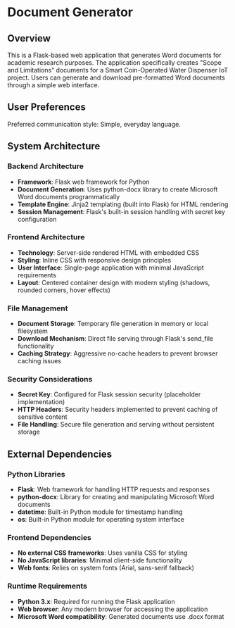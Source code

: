 # Document Generator

## Overview

This is a Flask-based web application that generates Word documents for academic research purposes. The application specifically creates "Scope and Limitations" documents for a Smart Coin-Operated Water Dispenser IoT project. Users can generate and download pre-formatted Word documents through a simple web interface.

## User Preferences

Preferred communication style: Simple, everyday language.

## System Architecture

### Backend Architecture
- **Framework**: Flask web framework for Python
- **Document Generation**: Uses python-docx library to create Microsoft Word documents programmatically
- **Template Engine**: Jinja2 templating (built into Flask) for HTML rendering
- **Session Management**: Flask's built-in session handling with secret key configuration

### Frontend Architecture
- **Technology**: Server-side rendered HTML with embedded CSS
- **Styling**: Inline CSS with responsive design principles
- **User Interface**: Single-page application with minimal JavaScript requirements
- **Layout**: Centered container design with modern styling (shadows, rounded corners, hover effects)

### File Management
- **Document Storage**: Temporary file generation in memory or local filesystem
- **Download Mechanism**: Direct file serving through Flask's send_file functionality
- **Caching Strategy**: Aggressive no-cache headers to prevent browser caching issues

### Security Considerations
- **Secret Key**: Configured for Flask session security (placeholder implementation)
- **HTTP Headers**: Security headers implemented to prevent caching of sensitive content
- **File Handling**: Secure file generation and serving without persistent storage

## External Dependencies

### Python Libraries
- **Flask**: Web framework for handling HTTP requests and responses
- **python-docx**: Library for creating and manipulating Microsoft Word documents
- **datetime**: Built-in Python module for timestamp handling
- **os**: Built-in Python module for operating system interface

### Frontend Dependencies
- **No external CSS frameworks**: Uses vanilla CSS for styling
- **No JavaScript libraries**: Minimal client-side functionality
- **Web fonts**: Relies on system fonts (Arial, sans-serif fallback)

### Runtime Requirements
- **Python 3.x**: Required for running the Flask application
- **Web browser**: Any modern browser for accessing the application
- **Microsoft Word compatibility**: Generated documents use .docx format